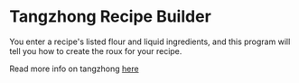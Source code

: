 # Tangzhong Recipe Builder

You enter a recipe's listed flour and liquid ingredients, and this program will tell you how to create the roux for your recipe. 

Read more info on tangzhong [here](https://www.kingarthurflour.com/blog/2018/07/23/how-to-convert-a-bread-recipe-to-tangzhong)